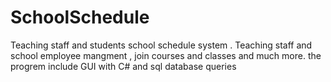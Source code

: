 # SchoolSchedule
Teaching staff and students school schedule system .  Teaching staff and school employee mangment , join courses and classes and much more. the progrem include GUI with C# and sql database queries
